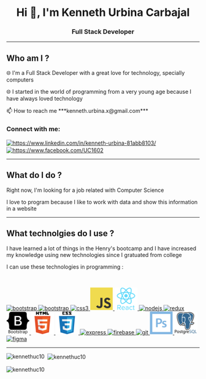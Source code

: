 <h1 align="center">Hi 👋, I'm Kenneth Urbina Carbajal</h1>
<h3 align="center">Full Stack Developer</h3>
<hr>

<h2>Who am I ?</h2>
<p>🌐 I'm a Full Stack Developer with a great love for technology, specially computers</p>
<p>🌐 I started in the world of programming from a very young age because I have always loved technology</p>
<p>📫 How to reach me ***kenneth.urbina.x@gmail.com***</p>
<h3 align="left">Connect with me:</h3>
<p align="left">
    <a href="https://www.linkedin.com/in/kenneth-urbina-81abb8103/" target="blank">
        <img align="center" src="https://raw.githubusercontent.com/rahuldkjain/github-profile-readme-generator/master/src/images/icons/Social/linked-in-alt.svg" alt="https://www.linkedin.com/in/kenneth-urbina-81abb8103/" height="30" width="30" />
    </a>
    <a href="https://www.facebook.com/UC1602/" target="blank">
        <img align="center" src="https://upload.wikimedia.org/wikipedia/commons/thumb/1/1b/Facebook_icon.svg/1024px-Facebook_icon.svg.png" alt="https://www.facebook.com/UC1602" height="30" width="30" />
    </a>
</p>
<hr>

<h2>What do I do ?</h2>
<p>Right now, I'm looking for a job related with Computer Science</p>
<p>I love to program because I like to work with data and show this information in a website</p>
<hr>

<h2>What technolgies do I use ?</h2>
<p>I have learned a lot of things in the Henry's bootcamp and I have increased my knowledge using new technologies since I gratuated from college</p>
<p>I can use these technologies in programming :</p>
<br>
<p align="left">
    <a href="https://www.php.net/" target="_blank" rel="noreferrer">
        <img src="https://upload.wikimedia.org/wikipedia/commons/thumb/2/27/PHP-logo.svg/1200px-PHP-logo.svg.png" alt="bootstrap" width="70" height="60"/>
    </a>
    <a href="https://laravel.com/" target="_blank" rel="noreferrer">
        <img src="https://www.secret-source.eu/wp-content/uploads/2017/11/Laravel-logo.jpg" alt="bootstrap" width="60" height="60"/>
    </a>
    <a href="https://www.mysql.com/" target="_blank" rel="noreferrer">
        <img src="https://wiki.cifprodolfoucha.es/images/8/8e/Mysql_logo.png" alt="css3" width="60" height="60"/>
    </a>
    <a href="https://developer.mozilla.org/en-US/docs/Web/JavaScript" target="_blank" rel="noreferrer">
        <img src="https://raw.githubusercontent.com/devicons/devicon/master/icons/javascript/javascript-original.svg" alt="javascript" width="60" height="60"/>
    </a>
    <a href="https://reactjs.org/" target="_blank" rel="noreferrer">
        <img src="https://raw.githubusercontent.com/devicons/devicon/master/icons/react/react-original-wordmark.svg" alt="react" width="60" height="60"/>
    </a>
    <a href="https://nodejs.org" target="_blank" rel="noreferrer">
        <img src="https://ih1.redbubble.net/image.1637717834.1604/pp,840x830-pad,1000x1000,f8f8f8.u1.jpg" alt="nodejs" width="60" height="60"/>
    </a>
    <a href="https://redux.js.org" target="_blank" rel="noreferrer">
        <img src="https://cdn.worldvectorlogo.com/logos/redux.svg" alt="redux" width="60" height="60"/>
    </a>
    <a href="https://getbootstrap.com" target="_blank" rel="noreferrer">
        <img src="https://raw.githubusercontent.com/devicons/devicon/master/icons/bootstrap/bootstrap-plain-wordmark.svg" alt="bootstrap" width="60" height="60"/>
    </a>
    <a href="https://www.w3.org/html/" target="_blank" rel="noreferrer">
        <img src="https://raw.githubusercontent.com/devicons/devicon/master/icons/html5/html5-original-wordmark.svg" alt="html5" width="60" height="60"/>
    </a>
    <a href="https://www.w3schools.com/css/" target="_blank" rel="noreferrer">
        <img src="https://raw.githubusercontent.com/devicons/devicon/master/icons/css3/css3-original-wordmark.svg" alt="css3" width="60" height="60"/>
    </a>
    <a href="https://expressjs.com" target="_blank" rel="noreferrer">
        <img src="https://skillshack.blob.core.windows.net/uploads/express.webp" alt="express" width="60" height="60"/>
    </a>
    <a href="https://firebase.google.com/" target="_blank" rel="noreferrer">
        <img src="https://www.vectorlogo.zone/logos/firebase/firebase-icon.svg" alt="firebase" width="60" height="60"/>
    </a>
    <a href="https://git-scm.com/" target="_blank" rel="noreferrer">
        <img src="https://www.vectorlogo.zone/logos/git-scm/git-scm-icon.svg" alt="git" width="60" height="60"/>
    </a>
    <a href="https://www.photoshop.com/en" target="_blank" rel="noreferrer">
        <img src="https://raw.githubusercontent.com/devicons/devicon/master/icons/photoshop/photoshop-line.svg" alt="photoshop" width="60" height="60"/>
    </a>
    <a href="https://www.postgresql.org" target="_blank" rel="noreferrer">
        <img src="https://raw.githubusercontent.com/devicons/devicon/master/icons/postgresql/postgresql-original-wordmark.svg" alt="postgresql" width="60" height="60"/>
    </a>
    <a href="https://www.figma.com/" target="_blank" rel="noreferrer">
        <img src="https://www.vectorlogo.zone/logos/figma/figma-icon.svg" alt="figma" width="60" height="60"/>
    </a>
</p>
<hr>

<p>
    <img align="left" src="https://github-readme-stats.vercel.app/api/top-langs?username=kennethuc10&show_icons=true&title_color=0cdfc6&text_color=265956&hide_border=true&locale=en&layout=compact" alt="kennethuc10" />
</p>
<p>&nbsp;
    <img align="center" src="https://github-readme-stats.vercel.app/api?username=kennethuc10&show_icons=true&theme=synthwave&title_color=20d9cd&text_color=208d7b&hide_border=true&locale=en" alt="kennethuc10" />
</p>
<p>
    <img align="center" src="https://github-readme-streak-stats.herokuapp.com/?user=kennethuc10&" alt="kennethuc10" />
</p>
